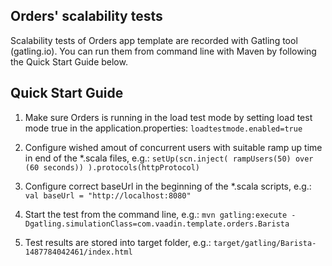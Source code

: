 Orders' scalability tests
-------------------------

Scalability tests of Orders app template are recorded with Gatling tool (gatling.io). You can run them from command line with Maven by following the Quick Start Guide below. 

Quick Start Guide
-----------------

1. Make sure Orders is running in the load test mode by setting load test mode true in the application.properties:
	```loadtestmode.enabled=true```
	
2. Configure wished amout of concurrent users with suitable ramp up time in end of the *.scala files, e.g.: 
	```setUp(scn.inject( rampUsers(50) over (60 seconds)) ).protocols(httpProtocol)```

3. Configure correct baseUrl in the beginning of the *.scala scripts, e.g.:
	```val baseUrl = "http://localhost:8080"```

4. Start the test from the command line, e.g.:
	 ```mvn gatling:execute -Dgatling.simulationClass=com.vaadin.template.orders.Barista```
	 
5. Test results are stored into target folder, e.g.:
	```target/gatling/Barista-1487784042461/index.html```